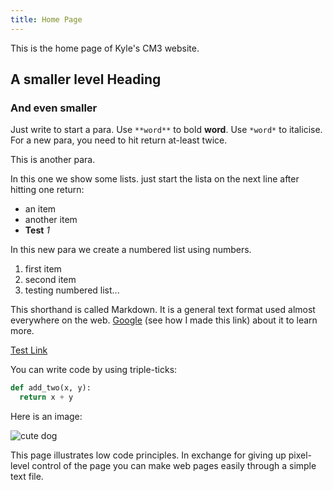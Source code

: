 ```yaml
---
title: Home Page
---
```


This is the home page of Kyle's CM3 website.

## A smaller level Heading

### And even smaller

Just write to start a para. Use `**word**` to bold **word**. Use `*word*` to italicise. For a new para, you need to hit return at-least twice.

This is another para.

In this one we show some lists. just start the lista on the next line after hitting one return:
- an item
- another item
- **Test** *1*

In this new para we create a numbered list using numbers.
1. first item
2. second item
3. testing numbered list...

This shorthand is called Markdown. It is a general text format used almost everywhere on the web. [Google](https://www.google.com) (see how I made this link) about it to learn more.

[Test Link](testlink.md)

You can write code by using triple-ticks:

```python
def add_two(x, y):
  return x + y
```

Here is an image:

![cute dog](https://i.imgur.com/dY93WHQ.jpeg)

This page illustrates low code principles. In exchange for giving up pixel-level control of the page you can make web pages easily through a simple text file.
